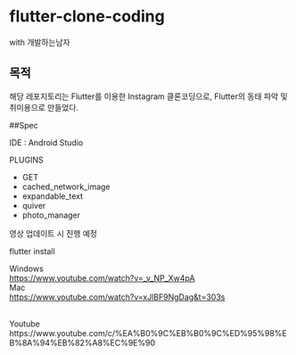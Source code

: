 # flutter-clone-coding
with 개발하는남자

## 목적
해당 레포지토리는 Flutter를 이용한 Instagram 클론코딩으로,
Flutter의 동태 파악 및 취미용으로 만들었다.

##Spec

IDE : Android Studio

PLUGINS
 - GET
 - cached_network_image
 - expandable_text
 - quiver
 - photo_manager 
 

영상 업데이트 시 진행 예정

flutter install

Windows<br>
https://www.youtube.com/watch?v=_v_NP_Xw4pA<br>
Mac<br>
https://www.youtube.com/watch?v=xJlBF9NgDag&t=303s<br>

<br>
Youtube<br>
https://www.youtube.com/c/%EA%B0%9C%EB%B0%9C%ED%95%98%EB%8A%94%EB%82%A8%EC%9E%90
